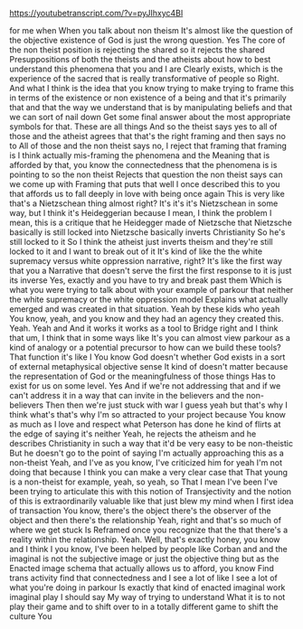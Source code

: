 https://youtubetranscript.com/?v=pyJIhxyc4BI

 for me when When you talk about non theism It's almost like the question of the objective existence of God is just the wrong question. Yes The core of the non theist position is rejecting the shared so it rejects the shared Presuppositions of both the theists and the atheists about how to best understand this phenomena that you and I are Clearly exists, which is the experience of the sacred that is really transformative of people so Right. And what I think is the idea that you know trying to make trying to frame this in terms of the existence or non existence of a being and that it's primarily that and that the way we understand that is by manipulating beliefs and that we can sort of nail down Get some final answer about the most appropriate symbols for that. These are all things And so the theist says yes to all of those and the atheist agrees that that's the right framing and then says no to All of those and the non theist says no, I reject that framing that framing is I think actually mis-framing the phenomena and the Meaning that is afforded by that, you know the connectedness that the phenomena is is pointing to so the non theist Rejects that question the non theist says can we come up with Framing that puts that well I once described this to you that affords us to fall deeply in love with being once again This is very like that's a Nietzschean thing almost right? It's it's it's Nietzschean in some way, but I think it's Heideggerian because I mean, I think the problem I mean, this is a critique that he Heidegger made of Nietzsche that Nietzsche basically is still locked into Nietzsche basically inverts Christianity So he's still locked to it So I think the atheist just inverts theism and they're still locked to it and I want to break out of it It's kind of like the the white supremacy versus white oppression narrative, right? It's like the first way that you a Narrative that doesn't serve the first the first response to it is just its inverse Yes, exactly and you have to try and break past them Which is what you were trying to talk about with your example of parkour that neither the white supremacy or the white oppression model Explains what actually emerged and was created in that situation. Yeah by these kids who yeah You know, yeah, and you know and they had an agency they created this. Yeah. Yeah and And it works it works as a tool to Bridge right and I think that um, I think that in some ways like It's you can almost view parkour as a kind of analogy or a potential precursor to how can we build these tools? That function it's like I You know God doesn't whether God exists in a sort of external metaphysical objective sense It kind of doesn't matter because the representation of God or the meaningfulness of those things Has to exist for us on some level. Yes And if we're not addressing that and if we can't address it in a way that can invite in the believers and the non-believers Then then we're just stuck with war I guess yeah but that's why I think what's that's why I'm so attracted to your project because You know as much as I love and respect what Peterson has done he kind of flirts at the edge of saying it's neither Yeah, he rejects the atheism and he describes Christianity in such a way that it'd be very easy to be non-theistic But he doesn't go to the point of saying I'm actually approaching this as a non-theist Yeah, and I've as you know, I've criticized him for yeah I'm not doing that because I think you can make a very clear case that That young is a non-theist for example, yeah, so yeah, so That I mean I've been I've been trying to articulate this with this notion of Transjectivity and the notion of this is extraordinarily valuable like that just blew my mind when I first idea of transaction You know, there's the object there's the observer of the object and then there's the relationship Yeah, right and that's so much of where we get stuck Is Reframed once you recognize that the that there's a reality within the relationship. Yeah. Well, that's exactly honey, you know and I think I you know, I've been helped by people like Corban and and the imaginal is not the subjective image or just the objective thing but as the Enacted image schema that actually allows us to afford, you know Find trans activity find that connectedness and I see a lot of like I see a lot of what you're doing in parkour Is exactly that kind of enacted imaginal work imaginal play I should say My way of trying to understand What it is to not play their game and to shift over to in a totally different game to shift the culture You